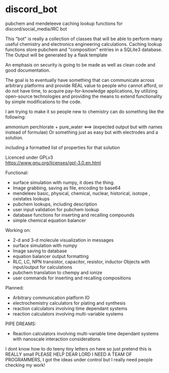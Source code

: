 # discord_bot
 pubchem and mendeleeve caching lookup functions for discord/social_media/IRC bot
 
 This "bot" is really a collection of classes that will be able to perform many 
 useful chemistry and electronics engineering calculations. Caching lookup functions
 store pubchem and "composition" entries in a SQLite3 database. The Output will be 
 generated by a flask template
 
 An emphasis on security is going to be made as well as clean code and good documentation. 
 
 The goal is to eventually have something that can communicate across arbitrary
 platforms and provide REAL value to people who cannot afford, or do not have time,
 to acquire pay-for-knowledge applications, by utilizing open-source technologies and 
 providing the means to extend functionality by simple modifications to the code.

I am trying to make it so people new to chemistry can do something like the following:

ammonium perchlorate + pure_water <==> (expected output but with names instead of formulae) 
Or something just as easy but with electrodes and a solution.

including a formatted list of properties for that solution

 Licenced under GPLv3                                                        
 https://www.gnu.org/licenses/gpl-3.0.en.html                                

Functional:
 * surface simulation with numpy, it does the thing.
 * Image grabbing, saving as file, encoding to base64
 * mendeleev basic, physical, chemical, nuclear, historical, isotope , oxistates lookups
 * pubchem lookups, including description
 * user input validation for pubchem lookup
 * database functions for inserting and recalling compounds
 * simple chemical equation balancer
 
Working on: 
 * 2-d and 3-d molecule visualization in messages
 * surface simulation with numpy
 * Image saving to database
 * equation balancer output formatting
 * RLC, LC, NPN transistor, capacitor, resistor, inductor Objects with input/output for calculations
 * pubchem translation to chempy and ionize
 * user commands for inserting and recalling compositions

Planned:
 * Arbitrary communication platform IO
 * electrochemistry calculators for plating and synthesis
 * reaction calculators involving time dependant systems
 * reaction calculators involving multi-variable systems

PIPE DREAMS:
 * Reaction calculators involving multi-variable time dependant systems with nanoscale interaction considerations

I dont know how to do teeny tiny letters on here so just pretend this is REALLY small PLEASE HELP DEAR LORD I NEED A TEAM OF PROGRAMMERS, I got the ideas under control but I really need people checking my work!

